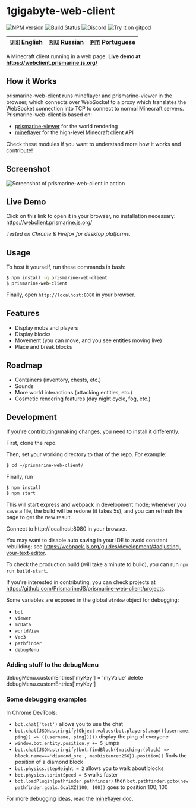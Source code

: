 # 1gigabyte-web-client
[![NPM version](https://img.shields.io/npm/v/prismarine-web-client.svg)](http://npmjs.com/package/prismarine-web-client)
[![Build Status](https://github.com/PrismarineJS/prismarine-web-client/workflows/CI/badge.svg)](https://github.com/PrismarineJS/prismarine-web-client/actions?query=workflow%3A%22CI%22)
[![Discord](https://img.shields.io/badge/chat-on%20discord-brightgreen.svg)](https://discord.gg/GsEFRM8)
[![Try it on gitpod](https://img.shields.io/badge/try-on%20gitpod-brightgreen.svg)](https://gitpod.io/#https://github.com/PrismarineJS/prismarine-web-client)

| 🇺🇸 [English](README.md) | 🇷🇺 [Russian](README_RU.md)  | 🇵🇹 [Portuguese](README_PT.md) |
| ----------------------- | -------------------------- | ---------------------------- |

A Minecraft client running in a web page. **Live demo at https://webclient.prismarine.js.org/**


## How it Works
prismarine-web-client runs mineflayer and prismarine-viewer in the browser, which connects over WebSocket to a proxy 
which translates the WebSocket connection into TCP to connect to normal Minecraft servers. Prismarine-web-client is based on:
* [prismarine-viewer](https://github.com/PrismarineJS/prismarine-viewer) for the world rendering
* [mineflayer](https://github.com/PrismarineJS/mineflayer) for the high-level Minecraft client API

Check these modules if you want to understand more how it works and contribute!

## Screenshot
![Screenshot of prismarine-web-client in action](screenshot.png)

## Live Demo
Click on this link to open it in your browser, no installation necessary: https://webclient.prismarine.js.org/

*Tested on Chrome & Firefox for desktop platforms.*

## Usage
To host it yourself, run these commands in bash: 
```bash
$ npm install -g prismarine-web-client
$ prismarine-web-client
``` 
Finally, open `http://localhost:8080` in your browser.

## Features

* Display mobs and players
* Display blocks 
* Movement (you can move, and you see entities moving live)
* Place and break blocks

## Roadmap
* Containers (inventory, chests, etc.)
* Sounds
* More world interactions (attacking entities, etc.)
* Cosmetic rendering features (day night cycle, fog, etc.)

## Development

If you're contributing/making changes, you need to install it differently.

First, clone the repo.

Then, set your working directory to that of the repo. For example:
```bash
$ cd ~/prismarine-web-client/
```

Finally, run

```bash
$ npm install
$ npm start
```

This will start express and webpack in development mode; whenever you save a file, the build will be redone (it takes 5s), 
and you can refresh the page to get the new result.

Connect to http://localhost:8080 in your browser.

You may want to disable auto saving in your IDE to avoid constant rebuilding; see https://webpack.js.org/guides/development/#adjusting-your-text-editor.

To check the production build (will take a minute to build), you can run `npm run build-start`.

If you're interested in contributing, you can check projects at https://github.com/PrismarineJS/prismarine-web-client/projects.

Some variables are exposed in the global ``window`` object for debugging:
* ``bot``
* ``viewer``
* ``mcData``
* ``worldView``
* ``Vec3``
* ``pathfinder``
* ``debugMenu``

### Adding stuff to the debugMenu

debugMenu.customEntries['myKey'] = 'myValue'
delete debugMenu.customEntries['myKey']

### Some debugging examples

In Chrome DevTools:

* `bot.chat('test')` allows you to use the chat
* `bot.chat(JSON.stringify(Object.values(bot.players).map(({username, ping}) => ({username, ping}))))` display the ping of everyone
* `window.bot.entity.position.y += 5` jumps
* `bot.chat(JSON.stringify(bot.findBlock({matching:(block) => block.name==='diamond_ore', maxDistance:256}).position))` finds the position of a diamond block
* `bot.physics.stepHeight = 2` allows you to walk about blocks
* `bot.physics.sprintSpeed = 5` walks faster
* `bot.loadPlugin(pathfinder.pathfinder)` then `bot.pathfinder.goto(new pathfinder.goals.GoalXZ(100, 100))` goes to position 100, 100

For more debugging ideas, read the [mineflayer](https://github.com/PrismarineJS/mineflayer) doc.

